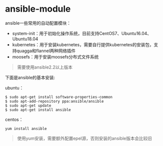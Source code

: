 # ansible-module

ansible一些常用的自动配置模块：
* system-init：用于初始化操作系统，目前支持CentOS7、Ubuntu16.04、Ubuntu18.04
* kubernetes：用于安装kubernetes，需要自行提供kubernetes的安装包，支持quagga和flannel两种网络插件
* moosefs：用于安装moosefs分布式文件系统

> 需要使用ansible2.2以上版本


下面是ansible的基本安装:

ubuntu：

```
$ sudo apt-get install software-properties-common
$ sudo apt-add-repository ppa:ansible/ansible
$ sudo apt-get update
$ sudo apt-get install ansible
```

centos：

```
yum install ansible
```
> 使用yum安装，需要额外配置epel源，否则安装的ansible版本会比较旧
